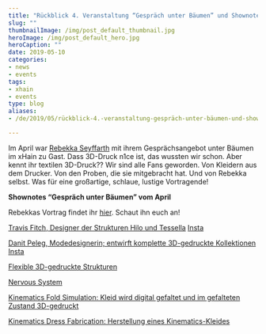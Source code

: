 ```yaml
---
title: "Rückblick 4. Veranstaltung “Gespräch unter Bäumen” und Shownotes"
slug: ""
thumbnailImage: /img/post_default_thumbnail.jpg
heroImage: /img/post_default_hero.jpg
heroCaption: ""
date: 2019-05-10
categories:
- news
- events
tags:
- xhain
- events
type: blog
aliases: 
- /de/2019/05/rückblick-4.-veranstaltung-gespräch-unter-bäumen-und-shownotes/

---
```


Im April war [Rebekka Seyffarth](https://twitter.com/Kurfuerstin) mit ihrem Gesprächsangebot unter Bäumen im xHain zu Gast. Dass 3D-Druck n1ce ist, das wussten wir schon. Aber kennt ihr textilen 3D-Druck?? Wir sind alle Fans geworden. Von Kleidern aus dem Drucker. Von den Proben, die sie mitgebracht hat. Und von Rebekka selbst. Was für eine großartige, schlaue, lustige Vortragende! 
<!-- more -->


**Shownotes “Gespräch unter Bäumen” vom April**

Rebekkas Vortrag findet ihr [hier](/img/textileflaechenausdem3Ddrucker.pdf). Schaut ihn euch an!

[Travis Fitch, Designer der Strukturen Hilo und Tessella](https://fitchwork.com/) 
[Insta](https://www.instagram.com/fitchwork/)

[Danit Peleg, Modedesignerin; entwirft komplette 3D-gedruckte Kollektionen](https://danitpeleg.com/)
[Insta](https://www.instagram.com/danitpeleg3d/)

[Flexible 3D-gedruckte Strukturen](https://www.3ders.org/articles/20140128-3d-printed-flexible-textiles-a-stitch-toward-personalized-clothing.html)

[Nervous System](https://n-e-r-v-o-u-s.com/)

[Kinematics Fold Simulation: Kleid wird digital gefaltet und im gefalteten Zustand 3D-gedruckt](https://n-e-r-v-o-u-s.com/projects/albums/kinematics-fold/)

[Kinematics Dress Fabrication: Herstellung eines Kinematics-Kleides](https://n-e-r-v-o-u-s.com/projects/albums/dress-fabrication/)


